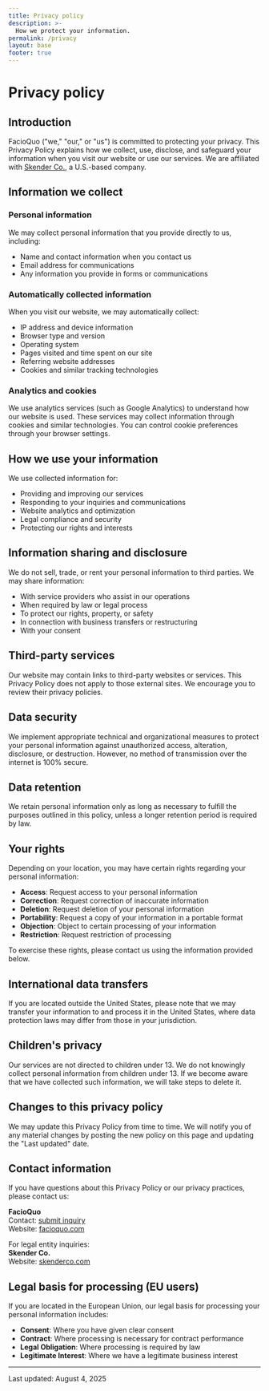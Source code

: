 ```yaml
---
title: Privacy policy
description: >-
  How we protect your information.
permalink: /privacy
layout: base
footer: true
---
```


# Privacy policy

## Introduction

FacioQuo ("we," "our," or "us") is committed to protecting your privacy. This Privacy Policy explains how we collect,
use, disclose, and safeguard your information when you visit our website or use our services.
We are affiliated with [Skender Co.](https://skenderco.com), a U.S.-based company.

## Information we collect

### Personal information

We may collect personal information that you provide directly to us, including:

- Name and contact information when you contact us
- Email address for communications
- Any information you provide in forms or communications

### Automatically collected information

When you visit our website, we may automatically collect:

- IP address and device information
- Browser type and version
- Operating system
- Pages visited and time spent on our site
- Referring website addresses
- Cookies and similar tracking technologies

### Analytics and cookies

We use analytics services (such as Google Analytics) to understand how our website is used.
These services may collect information through cookies and similar technologies.
You can control cookie preferences through your browser settings.

## How we use your information

We use collected information for:

- Providing and improving our services
- Responding to your inquiries and communications
- Website analytics and optimization
- Legal compliance and security
- Protecting our rights and interests

## Information sharing and disclosure

We do not sell, trade, or rent your personal information to third parties. We may share information:

- With service providers who assist in our operations
- When required by law or legal process
- To protect our rights, property, or safety
- In connection with business transfers or restructuring
- With your consent

## Third-party services

Our website may contain links to third-party websites or services.
This Privacy Policy does not apply to those external sites.
We encourage you to review their privacy policies.

## Data security

We implement appropriate technical and organizational measures to protect your personal information
against unauthorized access, alteration, disclosure, or destruction.
However, no method of transmission over the internet is 100% secure.

## Data retention

We retain personal information only as long as necessary to fulfill the purposes outlined in this policy,
unless a longer retention period is required by law.

## Your rights

Depending on your location, you may have certain rights regarding your personal information:

- **Access**: Request access to your personal information
- **Correction**: Request correction of inaccurate information
- **Deletion**: Request deletion of your personal information
- **Portability**: Request a copy of your information in a portable format
- **Objection**: Object to certain processing of your information
- **Restriction**: Request restriction of processing

To exercise these rights, please contact us using the information provided below.

## International data transfers

If you are located outside the United States, please note that we may transfer your information to and process it
in the United States, where data protection laws may differ from those in your jurisdiction.

## Children's privacy

Our services are not directed to children under 13.
We do not knowingly collect personal information from children under 13.
If we become aware that we have collected such information, we will take steps to delete it.

## Changes to this privacy policy

We may update this Privacy Policy from time to time. We will notify you of any material changes
by posting the new policy on this page and updating the "Last updated" date.

## Contact information

If you have questions about this Privacy Policy or our privacy practices, please contact us:

**FacioQuo**  
Contact: [submit inquiry](https://bit.ly/3ZT6AMJ)  
Website: [facioquo.com](https://facioquo.com)

For legal entity inquiries:  
**Skender Co.**  
Website: [skenderco.com](https://skenderco.com)

## Legal basis for processing (EU users)

If you are located in the European Union, our legal basis for processing your personal information includes:

- **Consent**: Where you have given clear consent
- **Contract**: Where processing is necessary for contract performance
- **Legal Obligation**: Where processing is required by law
- **Legitimate Interest**: Where we have a legitimate business interest

---
Last updated: August 4, 2025
